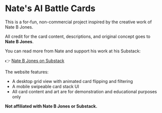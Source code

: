 # Nate's AI Battle Cards

This is a for-fun, non-commercial project inspired by the creative work of Nate B Jones.

All credit for the card content, descriptions, and original concept goes to **Nate B Jones**.

You can read more from Nate and support his work at his Substack:

👉 [Nate B Jones on Substack](https://substack.com/inbox/post/165066391)

The website features:
- A desktop grid view with animated card flipping and filtering
- A mobile swipeable card stack UI
- All card content and art are for demonstration and educational purposes only

**Not affiliated with Nate B Jones or Substack.** 